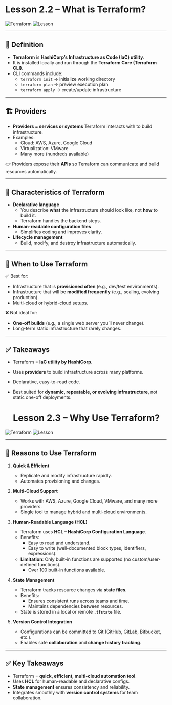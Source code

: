 # Lesson 2.2 – What is Terraform?  

![Terraform](https://img.shields.io/badge/Terraform-CLI-blueviolet?logo=terraform)
![Lesson](https://img.shields.io/badge/Lesson-2.2-lightblue)

---

## 📌 Definition  

- **Terraform** is **HashiCorp’s Infrastructure as Code (IaC) utility**.  
- It is installed locally and run through the **Terraform Core (Terraform CLI)**.  
- CLI commands include:  
  - `terraform init` → initialize working directory  
  - `terraform plan` → preview execution plan  
  - `terraform apply` → create/update infrastructure  

---

## 🏗️ Providers  

- **Providers = services or systems** Terraform interacts with to build infrastructure.  
- Examples:  
  - Cloud: AWS, Azure, Google Cloud  
  - Virtualization: VMware  
  - Many more (hundreds available)  

👉 Providers expose their **APIs** so Terraform can communicate and build resources automatically.  

---

## 📖 Characteristics of Terraform  

- **Declarative language**  
  - You describe **what** the infrastructure should look like, not **how** to build it.  
  - Terraform handles the backend steps.  
- **Human-readable configuration files**  
  - Simplifies coding and improves clarity.  
- **Lifecycle management**  
  - Build, modify, and destroy infrastructure automatically.  

---

## 🎯 When to Use Terraform  

✅ Best for:  
- Infrastructure that is **provisioned often** (e.g., dev/test environments).  
- Infrastructure that will be **modified frequently** (e.g., scaling, evolving production).  
- Multi-cloud or hybrid-cloud setups.  

❌ Not ideal for:  
- **One-off builds** (e.g., a single web server you’ll never change).  
- Long-term static infrastructure that rarely changes.  

---

## ✅ Takeaways  

- Terraform = **IaC utility by HashiCorp**.  
- Uses **providers** to build infrastructure across many platforms.  
- Declarative, easy-to-read code.  
- Best suited for **dynamic, repeatable, or evolving infrastructure**, not static one-off deployments.

  # Lesson 2.3 – Why Use Terraform?  

![Terraform](https://img.shields.io/badge/Terraform-HCL-blueviolet?logo=terraform)
![Lesson](https://img.shields.io/badge/Lesson-2.3-lightblue)

---

## 🚀 Reasons to Use Terraform  

1. **Quick & Efficient**  
   - Replicate and modify infrastructure rapidly.  
   - Automates provisioning and changes.  

2. **Multi-Cloud Support**  
   - Works with AWS, Azure, Google Cloud, VMware, and many more providers.  
   - Single tool to manage hybrid and multi-cloud environments.  

3. **Human-Readable Language (HCL)**  
   - Terraform uses **HCL – HashiCorp Configuration Language**.  
   - Benefits:  
     - Easy to read and understand.  
     - Easy to write (well-documented block types, identifiers, expressions).  
   - **Limitation**: Only built-in functions are supported (no custom/user-defined functions).  
     - Over 100 built-in functions available.  

4. **State Management**  
   - Terraform tracks resource changes via **state files**.  
   - Benefits:  
     - Ensures consistent runs across teams and time.  
     - Maintains dependencies between resources.  
   - State is stored in a local or remote **`.tfstate`** file.  

5. **Version Control Integration**  
   - Configurations can be committed to Git (GitHub, GitLab, Bitbucket, etc.).  
   - Enables safe **collaboration** and **change history tracking**.  

---

## ✅ Key Takeaways  

- Terraform = **quick, efficient, multi-cloud automation tool**.  
- Uses **HCL** for human-readable and declarative configs.  
- **State management** ensures consistency and reliability.  
- Integrates smoothly with **version control systems** for team collaboration.  

